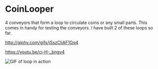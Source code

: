 # CoinLooper
4 conveyors that form a loop to circulate coins or any small parts. This comes in handy for testing the conveyors. I have built 2 of these loops so far. 

http://giphy.com/gifs/jSszCliAF1Gq4

https://youtu.be/cj-H-_bngv4

![](https://github.com/GemHunt/CoinLooper/blob/master/looping-MM-candy.gif "GIF of loop in action" )
